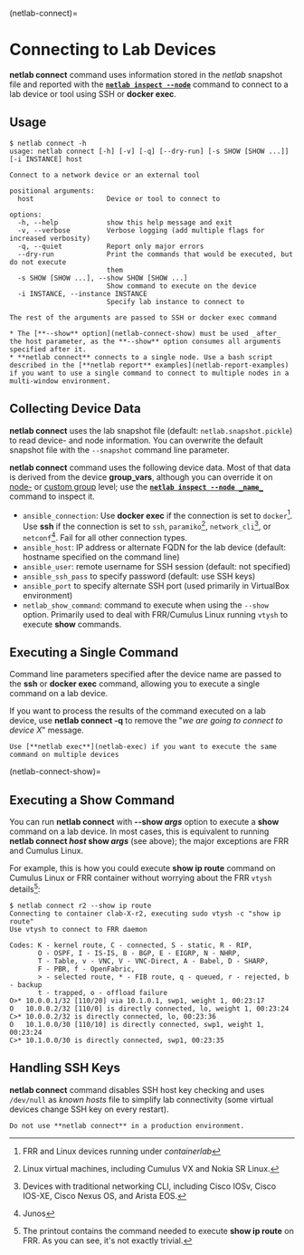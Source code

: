 (netlab-connect)=
# Connecting to Lab Devices

**netlab connect** command uses information stored in the _netlab_ snapshot file and reported with the **[`netlab inspect --node`](inspect.md)** command to connect to a lab device or tool using SSH or **docker exec**.

## Usage

```text
$ netlab connect -h
usage: netlab connect [-h] [-v] [-q] [--dry-run] [-s SHOW [SHOW ...]] [-i INSTANCE] host

Connect to a network device or an external tool

positional arguments:
  host                  Device or tool to connect to

options:
  -h, --help            show this help message and exit
  -v, --verbose         Verbose logging (add multiple flags for increased verbosity)
  -q, --quiet           Report only major errors
  --dry-run             Print the commands that would be executed, but do not execute
                        them
  -s SHOW [SHOW ...], --show SHOW [SHOW ...]
                        Show command to execute on the device
  -i INSTANCE, --instance INSTANCE
                        Specify lab instance to connect to

The rest of the arguments are passed to SSH or docker exec command
```

```{tip}
* The [**‌--show** option](netlab-connect-show) must be used _after_ the host parameter, as the **‌--show** option consumes all arguments specified after it.
* **‌netlab connect** connects to a single node. Use a bash script described in the [**netlab report** examples](netlab-report-examples) if you want to use a single command to connect to multiple nodes in a multi-window environment.
```

## Collecting Device Data

**netlab connect** uses the lab snapshot file (default: `netlab.snapshot.pickle`) to read device- and node information. You can overwrite the default snapshot file with the `--snapshot` command line parameter.

**netlab connect** command uses the following device data. Most of that data is derived from the device **group_vars**, although you can override it on [node-](node-ansible-data) or [custom group](groups-object-data) level; use the **[`netlab inspect --node _name_`](inspect.md)** command to inspect it.

* `ansible_connection`: Use **docker exec** if the connection is set to `docker`[^cd]. Use **ssh** if the connection is set to `ssh`, `paramiko`[^cp], `network_cli`[^cc], or `netconf`[^cn]. Fail for all other connection types.
* `ansible_host`: IP address or alternate FQDN for the lab device (default: hostname specified on the command line)
* `ansible_user`: remote username for SSH session (default: not specified)
* `ansible_ssh_pass` to specify password (default: use SSH keys)
* `ansible_port` to specify alternate SSH port (used primarily in VirtualBox environment)
* `netlab_show_command`: command to execute when using the `--show` option. Primarily used to deal with FRR/Cumulus Linux running `vtysh` to execute **show** commands.

[^cd]: FRR and Linux devices running under _containerlab_

[^cc]: Devices with traditional networking CLI, including Cisco IOSv, Cisco IOS-XE, Cisco Nexus OS, and Arista EOS.

[^cp]: Linux virtual machines, including Cumulus VX and Nokia SR Linux.

[^cn]: Junos

## Executing a Single Command

Command line parameters specified after the device name are passed to the **ssh** or **docker exec** command, allowing you to execute a single command on a lab device.

If you want to process the results of the command executed on a lab device, use **netlab connect -q** to remove the "_we are going to connect to device X_" message.

```{tip}
Use [**‌netlab exec**](netlab-exec) if you want to execute the same command on multiple devices
```

(netlab-connect-show)=
## Executing a Show Command

You can run **netlab connect** with **--show *args*** option to execute a **show** command on a lab device. In most cases, this is equivalent to running **netlab connect _host_ show _args_** (see above); the major exceptions are FRR and Cumulus Linux.

For example, this is how you could execute **show ip route** command on Cumulus Linux or FRR container without worrying about the FRR `vtysh` details[^PCTC]:

[^PCTC]: The printout contains the command needed to execute **show ip route** on FRR. As you can see, it's not exactly trivial.

```
$ netlab connect r2 --show ip route
Connecting to container clab-X-r2, executing sudo vtysh -c "show ip route"
Use vtysh to connect to FRR daemon

Codes: K - kernel route, C - connected, S - static, R - RIP,
       O - OSPF, I - IS-IS, B - BGP, E - EIGRP, N - NHRP,
       T - Table, v - VNC, V - VNC-Direct, A - Babel, D - SHARP,
       F - PBR, f - OpenFabric,
       > - selected route, * - FIB route, q - queued, r - rejected, b - backup
       t - trapped, o - offload failure
O>* 10.0.0.1/32 [110/20] via 10.1.0.1, swp1, weight 1, 00:23:17
O   10.0.0.2/32 [110/0] is directly connected, lo, weight 1, 00:23:24
C>* 10.0.0.2/32 is directly connected, lo, 00:23:36
O   10.1.0.0/30 [110/10] is directly connected, swp1, weight 1, 00:23:24
C>* 10.1.0.0/30 is directly connected, swp1, 00:23:35
```

## Handling SSH Keys

**netlab connect** command disables SSH host key checking and uses `/dev/null` as _known hosts_ file to simplify lab connectivity (some virtual devices change SSH key on every restart).

```{warning}
Do not use **netlab connect** in a production environment.
```
